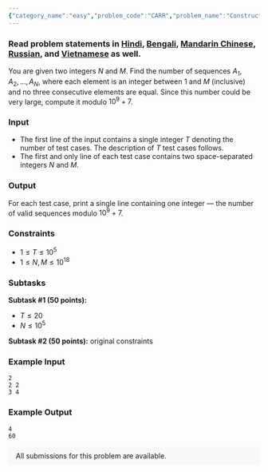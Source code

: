 ```yaml
---
{"category_name":"easy","problem_code":"CARR","problem_name":"Construct Array","problemComponents":{"constraints":"","constraintsState":false,"subtasks":"","subtasksState":false,"inputFormat":"","inputFormatState":false,"outputFormat":"","outputFormatState":false,"sampleTestCases":{"0":{"id":1,"input":"2 \r\n2 2\r\n3 4","output":"4\r\n60","explanation":"","isDeleted":false}}},"video_editorial_url":"","languages_supported":{"0":"CPP14","1":"C","2":"JAVA","3":"PYTH 3.6","4":"PYTH","5":"PYP3","6":"CS2","7":"ADA","8":"PYPY","9":"TEXT","10":"PAS fpc","11":"NODEJS","12":"RUBY","13":"PHP","14":"GO","15":"HASK","16":"TCL","17":"PERL","18":"SCALA","19":"LUA","20":"kotlin","21":"BASH","22":"JS","23":"LISP sbcl","24":"rust","25":"PAS gpc","26":"BF","27":"CLOJ","28":"R","29":"D","30":"CAML","31":"FORT","32":"ASM","33":"swift","34":"FS","35":"WSPC","36":"LISP clisp","37":"SQL","38":"SCM guile","39":"PERL6","40":"ERL","41":"CLPS","42":"ICK","43":"NICE","44":"PRLG","45":"ICON","46":"COB","47":"SCM chicken","48":"PIKE","49":"SCM qobi","50":"ST","51":"NEM"},"max_timelimit":2,"source_sizelimit":50000,"problem_author":"kharyusuf","problem_tester":null,"date_added":"20-01-2020","tags":{"0":"dynamic","1":"easy","2":"kharyusuf","3":"ltime80","4":"matrix","5":"taran_1407"},"problem_difficulty_level":"Easy-Medium","best_tag":"Dynamic Programming","editorial_url":"https://discuss.codechef.com/problems/CARR","time":{"view_start_date":1579971602,"submit_start_date":1579971602,"visible_start_date":1579971602,"end_date":1735669800},"is_direct_submittable":false,"problemDiscussURL":"https://discuss.codechef.com/search?q=CARR","is_proctored":false,"visitedContests":{},"layout":"problem"}
---
```

### Read problem statements in [Hindi](https://www.codechef.com/download/translated/LTIME80/hindi/CARR.pdf), [Bengali](https://www.codechef.com/download/translated/LTIME80/bengali/CARR.pdf), [Mandarin Chinese](https://www.codechef.com/download/translated/LTIME80/mandarin/CARR.pdf), [Russian](https://www.codechef.com/download/translated/LTIME80/russian/CARR.pdf), and [Vietnamese](https://www.codechef.com/download/translated/LTIME80/vietnamese/CARR.pdf) as well.

You are given two integers $N$ and $M$. Find the number of sequences $A_1, A_2, \ldots, A_N$, where each element is an integer between $1$ and $M$ (inclusive) and no three consecutive elements are equal. Since this number could be very large, compute it modulo $10^9+7$.

### Input
- The first line of the input contains a single integer $T$ denoting the number of test cases. The description of $T$ test cases follows.
- The first and only line of each test case contains two space-separated integers $N$ and $M$.

### Output
For each test case, print a single line containing one integer ― the number of valid sequences modulo $10^9+7$.

### Constraints
- $1 \le T \le 10^5$
- $1 \le N, M \le 10^{18}$

### Subtasks
**Subtask #1 (50 points):**
- $T \le 20$
- $N \le 10^5$

**Subtask #2 (50 points):** original constraints

### Example Input
```
2 
2 2
3 4
```

### Example Output
```
4
60
```

<aside style='background: #f8f8f8;padding: 10px 15px;'><div>All submissions for this problem are available.</div></aside>